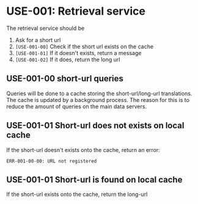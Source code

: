 # USE-001: Retrieval service
The retrieval service should be

1. Ask for a short url
1. `[USE-001-00]` Check if the short url exists on the cache
1. `[USE-001-01]` If it doesn't exists, return a message
1. `[USE-001-02]` If it does, return the long url

## USE-001-00 short-url queries
Queries will be done to a cache storing the short-url/long-url translations.
The cache is updated by a background process. The reason for this is to
reduce the amount of queries on the main data servers. 

## USE-001-01 Short-url does not exists on local cache
If the short-url doesn't exists onto the cache, return an error:

    ERR-001-00-00: URL not registered
    
## USE-001-01 Short-url is found on local cache
If the short-url exists onto the cache, return the long-url

